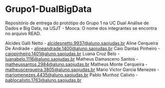 # Grupo1-DualBigData
Repositório de entrega do protótipo do Grupo 1 na UC Dual Análise de Dados e Big Data, na USJT - Mooca. O nome dos integrantes se encontra no arquivo READ.

Alcides Galli Netto - alcidesnetto.9937@aluno.saojudas.br
Aline Cerqueira De Andrade - alineandrade.1400@aluno.saojudas.br
Caio Dantas Pinheiro - caiopinheiro.1401@aluno.saojudas.br
Luana Cruz Belo - luanabelo.1116@aluno.saojudas.br
Matheus Damasceno Santos - matheussantos.2984@aluno.saojudas.br
Matheus Monte Cerqueira - matheuscerqueira.3805@aluno.saojudas.br
Mario Victor Garcia Menezes - mariomenezes.4435@aluno.saojudas.br
Pablo Munhoz Calixto - pablocalixto.1763@aluno.saojudas.br
